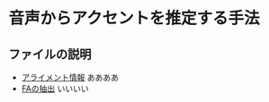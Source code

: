 # 音声からアクセントを推定する手法
## ファイルの説明
* [アライメント情報](./align_result_5000)
ああああ<br>
* [FAの抽出](./align_result_5000)
いいいい<br>
